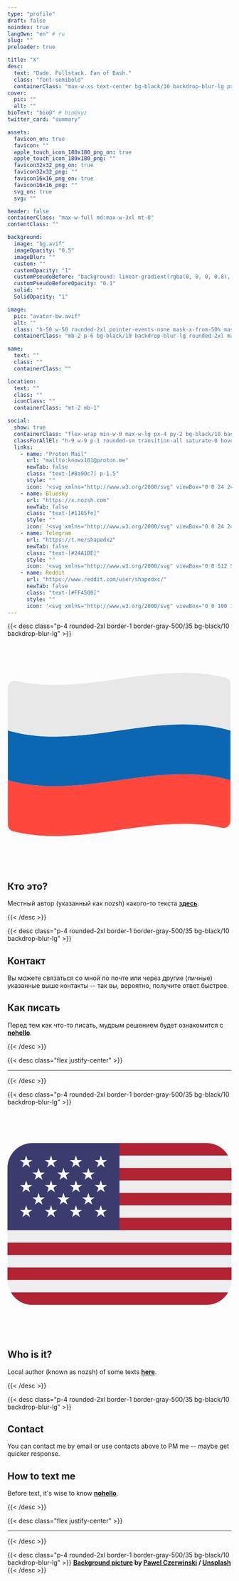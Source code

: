```yaml
---
type: "profile"
draft: false
noindex: true
langOwn: "en" # ru
slug: ""
preloader: true

title: "X"
desc:
  text: "Dude. Fullstack. Fan of Bash."
  class: "font-semibold"
  containerClass: "max-w-xs text-center bg-black/10 backdrop-blur-lg px-4 py-2 rounded-2xl"
cover:
  pic: ""
  alt: ""
bioText: "bio@" # bio@xyz
twitter_card: "summary"

assets:
  favicon_on: true
  favicon: ""
  apple_touch_icon_180x180_png_on: true
  apple_touch_icon_180x180_png: ""
  favicon32x32_png_on: true
  favicon32x32_png: ""
  favicon16x16_png_on: true
  favicon16x16_png: ""
  svg_on: true
  svg: ""

header: false
containerClass: "max-w-full md:max-w-3xl mt-8"
contentClass: ""

background:
  image: "bg.avif"
  imageOpacity: "0.5"
  imageBlur: ""
  custom: ""
  customOpacity: "1"
  customPseudoBefore: "background: linear-gradient(rgba(0, 0, 0, 0.8), rgba(0, 0, 0, 0.8)), url('https://assets.nozsh.com/img/loose/noise.gif'); pointer-events: none;"
  customPseudoBeforeOpacity: "0.1"
  solid: ""
  SolidOpacity: "1"

image:
  pic: "avatar-bw.avif"
  alt: ""
  class: "h-50 w-50 rounded-2xl pointer-events-none mask-x-from-50% mask-y-from-50%"
  containerClass: "mb-2 p-6 bg-black/10 backdrop-blur-lg rounded-2xl mask-r-from-90% mask-l-from-90% mask-t-from-90% mask-b-from-90%"

name:
  text: ""
  class: ""
  containerClass: ""

location:
  text: ""
  class: ""
  iconClass: ""
  containerClass: "mt-2 mb-1"

social:
  show: true
  containerClass: "flex-wrap min-w-0 max-w-lg px-4 py-2 bg-black/10 backdrop-blur-lg rounded-2xl mt-2"
  classForAllEl: "h-9 w-9 p-1 rounded-sm transition-all saturate-0 hover:saturate-100 hover:scale-95"
  links:
    - name: "Proton Mail"
      url: "mailto:knowx101@proton.me"
      newTab: false
      class: "text-[#8a90c7] p-1.5"
      style: ""
      icon: '<svg xmlns="http://www.w3.org/2000/svg" viewBox="0 0 24 24"><path fill="currentColor" d="m15.24 8.998l3.656-3.073v15.81H2.482C1.11 21.735 0 20.609 0 19.223V6.944l7.58 6.38a2.186 2.186 0 0 0 2.871-.042l4.792-4.284zm-5.456 3.538l1.809-1.616a2.44 2.44 0 0 1-1.178-.533L.905 2.395A.552.552 0 0 0 0 2.826v2.811l8.226 6.923a1.186 1.186 0 0 0 1.558-.024M23.871 2.463a.55.55 0 0 0-.776-.068l-3.199 2.688v16.653h1.623c1.371 0 2.481-1.127 2.481-2.513V2.824a.55.55 0 0 0-.129-.36z"/></svg>'
    - name: Bluesky
      url: "https://x.nozsh.com"
      newTab: false
      class: "text-[#1185fe]"
      style: ""
      icon: '<svg xmlns="http://www.w3.org/2000/svg" viewBox="0 0 24 24"><path fill="currentColor" d="M12 11.388c-.906-1.761-3.372-5.044-5.665-6.662c-2.197-1.55-3.034-1.283-3.583-1.033C2.116 3.978 2 4.955 2 5.528c0 .575.315 4.709.52 5.4c.68 2.28 3.094 3.05 5.32 2.803c-3.26.483-6.157 1.67-2.36 5.898c4.178 4.325 5.726-.927 6.52-3.59c.794 2.663 1.708 7.726 6.444 3.59c3.556-3.59.977-5.415-2.283-5.898c2.225.247 4.64-.523 5.319-2.803c.205-.69.52-4.825.52-5.399c0-.575-.116-1.55-.752-1.838c-.549-.248-1.386-.517-3.583 1.033c-2.293 1.621-4.76 4.904-5.665 6.664"/></svg>'
    - name: Telegram
      url: "https://t.me/shapedx2"
      newTab: false
      class: "text-[#24A1DE]"
      style: ""
      icon: '<svg xmlns="http://www.w3.org/2000/svg" viewBox="0 0 512 512"><path fill="currentColor" d="M461.226 111.998c-4.48 29.013-34.773 226.133-44.586 288a27.1 27.1 0 0 1-12.824 23.14a27.09 27.09 0 0 1-26.43 1.18a138.9 138.9 0 0 1-36.053-18.987c-33.92-22.613-68.48-44.16-100.48-69.333c-15.36-12.16-15.573-23.467 0-36.907a3589 3589 0 0 0 109.44-104.106c4.693-4.694 15.36-15.147 9.387-21.334c-5.974-6.186-18.347 2.56-24.32 6.614c-49.92 33.28-100.267 66.346-149.334 100.48A62.5 62.5 0 0 1 128 289.918c-23.467-7.04-46.72-14.72-69.76-22.4c-9.387-2.987-34.134-13.013 11.733-31.787c117.12-48.64 236.587-97.493 354.133-145.92c28.587-10.88 40.534-1.28 37.12 22.187"/></svg>'
    - name: Reddit
      url: "https://www.reddit.com/user/shapedxc/"
      newTab: false
      class: "text-[#FF4500]"
      style: ""
      icon: '<svg xmlns="http://www.w3.org/2000/svg" viewBox="0 0 100 100"><path fill="currentColor" d="M94.762 48.994c0-5.688-4.63-10.314-10.315-10.314c-2.463 0-4.767.901-6.626 2.477q-.091.054-.181.11c-6.707-4.291-15.601-7.031-25.439-7.403l5.872-16.698l14.656 3.504c.012 4.633 3.781 8.4 8.42 8.4c4.642 0 8.422-3.777 8.422-8.421c0-4.646-3.78-8.423-8.422-8.423c-3.529 0-6.544 2.182-7.794 5.26l-17.364-4.15l-7.211 20.49c-10.259.193-19.556 2.969-26.513 7.404c-1.873-1.625-4.21-2.551-6.718-2.551c-5.687 0-10.31 4.627-10.31 10.314c0 3.518 1.815 6.768 4.756 8.66a18 18 0 0 0-.293 3.123c0 14.886 18.043 26.997 40.219 26.997c22.18 0 40.224-12.111 40.224-26.997a18 18 0 0 0-.272-3.035c3.02-1.878 4.889-5.175 4.889-8.747M63.598 62.347a6.333 6.333 0 0 1-6.334-6.338a6.337 6.337 0 1 1 6.334 6.338m1.261 10.806c-.19.194-4.733 4.821-15.009 4.821c-10.333 0-14.463-4.689-14.636-4.891a1.623 1.623 0 0 1 .178-2.283a1.63 1.63 0 0 1 2.278.166c.092.104 3.54 3.771 12.18 3.771c8.784 0 12.639-3.798 12.68-3.835a1.62 1.62 0 0 1 2.329 2.251m-34.05-17.144a6.337 6.337 0 1 1 12.672.006a6.337 6.337 0 0 1-12.672-.006"/></svg>'
---
```


<style>
  #background-image {
    filter: blur(6px) grayscale(20%);
  }
</style>

{{< desc class="p-4 rounded-2xl border-1 border-gray-500/35 bg-black/10 backdrop-blur-lg" >}}

<div class="bg-black/10 backdrop-blur-lg p-3 absolute top-2 right-2 rounded-xl tooltip lg:tooltip-right" data-tip="На русском">
  <svg xmlns="http://www.w3.org/2000/svg" class="h-4 w-4" viewBox="0 0 512 512"><path fill="#ff473e" d="M1 312.52v101.445c0 7.251 4.94 13.588 11.981 15.318c159.163 39.106 318.326-43.539 477.489-8.034c9.83 2.193 19.149-5.331 19.149-15.403V312.52c-169.54-48.324-339.079 48.324-508.619 0"/><path fill="#0b67b2" d="M1 198.935v113.586c169.54 48.324 339.079-48.324 508.619 0V198.935c-169.54-48.324-339.079 48.324-508.619 0"/><path fill="#e8e8e8" d="M1 101.194v97.741c169.54 48.324 339.079-48.324 508.619 0V93.075c0-7.251-4.94-13.588-11.981-15.318c-159.163-39.106-318.326 43.539-477.489 8.034C10.319 83.599 1 91.122 1 101.194"/></svg>
</div>

## Кто это?

Местный автор (указанный как nozsh) какого-то текста **[здесь](/blog/)**.

{{< /desc >}}

{{< desc class="p-4 rounded-2xl border-1 border-gray-500/35 bg-black/10 backdrop-blur-lg" >}}

## Контакт

Вы можете связаться со мной по почте или через другие (личные) указанные выше контакты -- так вы, вероятно, получите ответ быстрее.

## Как писать

Перед тем как что-то писать, мудрым решением будет ознакомится с **[nohello](https://nohello.net)**.

{{< /desc >}}

{{< desc class="flex justify-center" >}}

<hr class="w-50 sm:w-99">

{{< /desc >}}

{{< desc class="p-4 rounded-2xl border-1 border-gray-500/35 bg-black/10 backdrop-blur-lg" >}}

<div class="bg-black/10 backdrop-blur-lg p-3 absolute top-2 right-2 rounded-xl tooltip lg:tooltip-right" data-tip="English">
  <svg xmlns="http://www.w3.org/2000/svg" class="h-4 w-4" viewBox="0 0 36 36"><path fill="#b22334" d="M35.445 7C34.752 5.809 33.477 5 32 5H18v2zM0 25h36v2H0zm18-8h18v2H18zm0-4h18v2H18zM0 21h36v2H0zm4 10h28c1.477 0 2.752-.809 3.445-2H.555c.693 1.191 1.968 2 3.445 2M18 9h18v2H18z"/><path fill="#eee" d="M.068 27.679q.025.14.059.277q.04.15.092.296c.089.259.197.509.333.743L.555 29h34.89l.002-.004a4 4 0 0 0 .332-.741a4 4 0 0 0 .152-.576c.041-.22.069-.446.069-.679H0c0 .233.028.458.068.679M0 23h36v2H0zm0-4v2h36v-2H18zm18-4h18v2H18zm0-4h18v2H18zM.555 7l-.003.005zM.128 8.044c.025-.102.06-.199.092-.297a4 4 0 0 0-.092.297M18 9h18c0-.233-.028-.459-.069-.68a3.6 3.6 0 0 0-.153-.576A4 4 0 0 0 35.445 7H18z"/><path fill="#3c3b6e" d="M18 5H4a4 4 0 0 0-4 4v10h18z"/><path fill="#fff" d="m2.001 7.726l.618.449l-.236.725L3 8.452l.618.448l-.236-.725L4 7.726h-.764L3 7l-.235.726zm2 2l.618.449l-.236.725l.617-.448l.618.448l-.236-.725L6 9.726h-.764L5 9l-.235.726zm4 0l.618.449l-.236.725l.617-.448l.618.448l-.236-.725l.618-.449h-.764L9 9l-.235.726zm4 0l.618.449l-.236.725l.617-.448l.618.448l-.236-.725l.618-.449h-.764L13 9l-.235.726zm-8 4l.618.449l-.236.725l.617-.448l.618.448l-.236-.725l.618-.449h-.764L5 13l-.235.726zm4 0l.618.449l-.236.725l.617-.448l.618.448l-.236-.725l.618-.449h-.764L9 13l-.235.726zm4 0l.618.449l-.236.725l.617-.448l.618.448l-.236-.725l.618-.449h-.764L13 13l-.235.726zm-6-6l.618.449l-.236.725L7 8.452l.618.448l-.236-.725L8 7.726h-.764L7 7l-.235.726zm4 0l.618.449l-.236.725l.617-.448l.618.448l-.236-.725l.618-.449h-.764L11 7l-.235.726zm4 0l.618.449l-.236.725l.617-.448l.618.448l-.236-.725l.618-.449h-.764L15 7l-.235.726zm-12 4l.618.449l-.236.725l.617-.448l.618.448l-.236-.725l.618-.449h-.764L3 11l-.235.726zM6.383 12.9L7 12.452l.618.448l-.236-.725l.618-.449h-.764L7 11l-.235.726h-.764l.618.449zm3.618-1.174l.618.449l-.236.725l.617-.448l.618.448l-.236-.725l.618-.449h-.764L11 11l-.235.726zm4 0l.618.449l-.236.725l.617-.448l.618.448l-.236-.725l.618-.449h-.764L15 11l-.235.726zm-12 4l.618.449l-.236.725l.617-.448l.618.448l-.236-.725l.618-.449h-.764L3 15l-.235.726zM6.383 16.9L7 16.452l.618.448l-.236-.725l.618-.449h-.764L7 15l-.235.726h-.764l.618.449zm3.618-1.174l.618.449l-.236.725l.617-.448l.618.448l-.236-.725l.618-.449h-.764L11 15l-.235.726zm4 0l.618.449l-.236.725l.617-.448l.618.448l-.236-.725l.618-.449h-.764L15 15l-.235.726z"/></svg>
</div>

## Who is it?

Local author (known as nozsh) of some texts **[here](/blog/)**.

{{< /desc >}}

{{< desc class="p-4 rounded-2xl border-1 border-gray-500/35 bg-black/10 backdrop-blur-lg" >}}

## Contact

You can contact me by email or use contacts above to PM me -- maybe get quicker response.

## How to text me

Before text, it's wise to know **[nohello](https://nohello.net)**.

{{< /desc >}}

{{< desc class="flex justify-center" >}}

<hr class="w-50 sm:w-99">

{{< /desc >}}

{{< desc class="p-4 rounded-2xl border-1 border-gray-500/35 bg-black/10 backdrop-blur-lg" >}}
**[Background picture](https://unsplash.com/photos/brown-and-black-abstract-painting-7fHCXoiDMBE) by [Pawel Czerwinski](https://unsplash.com/@pawel_czerwinski) / [Unsplash](https://unsplash.com/)**
{{< /desc >}}
